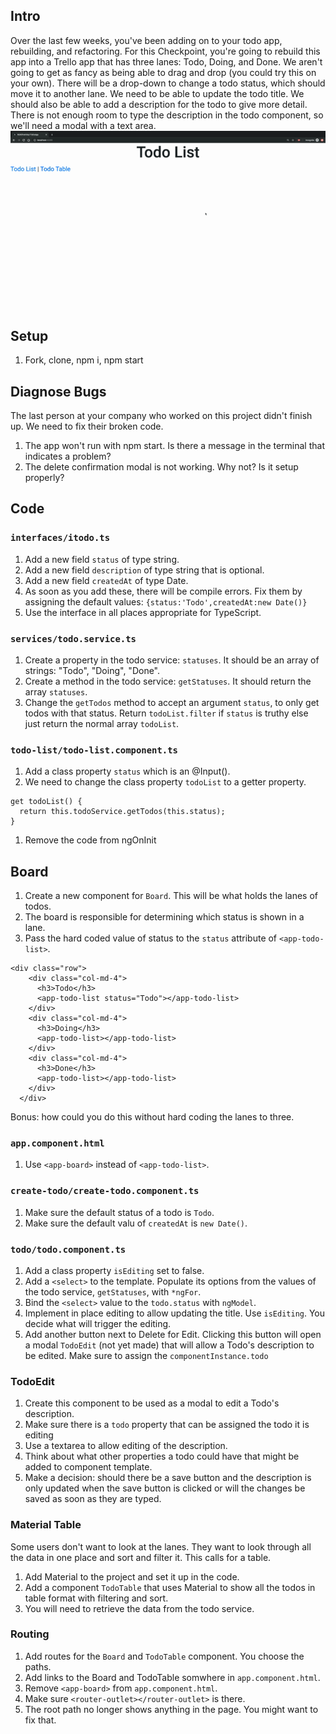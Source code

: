 ## Intro
Over the last few weeks, you've been adding on to your todo app, rebuilding, and refactoring. For this Checkpoint, you're going to rebuild this app into a Trello app that has three lanes: Todo, Doing, and Done. We aren't going to get as fancy as being able to drag and drop (you could try this on your own). There will be a drop-down to change a todo status, which should move it to another lane. We need to be able to update the todo title. We should also be able to add a description for the todo to give more detail. There is not enough room to type the description in the todo component, so we'll need a modal with a text area.
<img src="NG421Checkpoint1Demo.gif">
## Setup
1. Fork, clone, npm i, npm start

## Diagnose Bugs
The last person at your company who worked on this project didn't finish up. We need to fix their broken code. 

1. The app won't run with npm start. Is there a message in the terminal that indicates a problem?
1. The delete confirmation modal is not working. Why not? Is it setup properly?


## Code

### `interfaces/itodo.ts`
1. Add a new field `status` of type string.
1. Add a new field `description` of type string that is optional.
1. Add a new field `createdAt` of type Date.
1. As soon as you add these, there will be compile errors. Fix them by assigning the default values: `{status:'Todo',createdAt:new Date()}`
1. Use the interface in all places appropriate for TypeScript.

### `services/todo.service.ts`
1. Create a property in the todo service: `statuses`. It should be an array of strings: "Todo", "Doing", "Done". 
1. Create a method in the todo service: `getStatuses`. It should return the array `statuses`.
1. Change the `getTodos` method to accept an argument `status`, to only get todos with that status. Return `todoList.filter` if `status` is truthy else just return the normal array `todoList`.

### `todo-list/todo-list.component.ts`
1. Add a class property `status` which is an @Input().
1. We need to change the class property `todoList` to a getter property.
```
get todoList() {
  return this.todoService.getTodos(this.status);
}
```
1. Remove the code from ngOnInit
## Board
1. Create a new component for `Board`. This will be what holds the lanes of todos.
1. The board is responsible for determining which status is shown in a lane.
1. Pass the hard coded value of status to the `status` attribute of `<app-todo-list>`.
```
<div class="row">
    <div class="col-md-4">
      <h3>Todo</h3>
      <app-todo-list status="Todo"></app-todo-list>
    </div>
    <div class="col-md-4">
      <h3>Doing</h3>
      <app-todo-list></app-todo-list>
    </div>
    <div class="col-md-4">
      <h3>Done</h3>
      <app-todo-list></app-todo-list>
    </div>
  </div>
```
Bonus: how could you do this without hard coding the lanes to three.

### `app.component.html`
1. Use `<app-board>` instead of `<app-todo-list>`.

### `create-todo/create-todo.component.ts`
1. Make sure the default status of a todo is `Todo`.
1. Make sure the default valu of `createdAt` is `new Date()`.

### `todo/todo.component.ts`
1. Add a class property `isEditing` set to false.
1. Add a `<select>` to the template. Populate its options from the values of the todo service, `getStatuses`, with `*ngFor`.
1. Bind the `<select>` value to the `todo.status` with `ngModel`.
1. Implement in place editing to allow updating the title. Use `isEditing`. You decide what will trigger the editing.
1. Add another button next to Delete for Edit. Clicking this button will open a modal `TodoEdit` (not yet made) that will allow a Todo's description to be edited. Make sure to assign the `componentInstance.todo`

### TodoEdit
1. Create this component to be used as a modal to edit a Todo's description.
1. Make sure there is a `todo` property that can be assigned the todo it is editing
1. Use a textarea to allow editing of the description.
1. Think about what other properties a todo could have that might be added to component template.
1. Make a decision: should there be a save button and the description is only updated when the save button is clicked or will the changes be saved as soon as they are typed.

### Material Table
Some users don't want to look at the lanes. They want to look through all the data in one place and sort and filter it. This calls for a table.

1. Add Material to the project and set it up in the code.
1. Add a component `TodoTable` that uses Material to show all the todos in table format with filtering and sort.
1. You will need to retrieve the data from the todo service.

### Routing
1. Add routes for the `Board` and `TodoTable` component. You choose the paths.
1. Add links to the Board and TodoTable somwhere in `app.component.html`.
1. Remove `<app-board>` from `app.component.html`.
1. Make sure `<router-outlet></router-outlet>` is there.
1. The root path no longer shows anything in the page. You might want to fix that.
